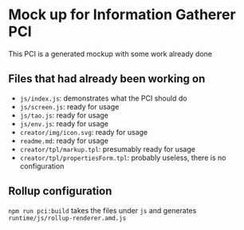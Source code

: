 # Mock up for Information Gatherer PCI
This PCI is a generated mockup with some work already done

## Files that had already been working on
- `js/index.js`: demonstrates what the PCI should do 
- `js/screen.js`: ready for usage
- `js/tao.js`: ready for usage
- `js/env.js`: ready for usage
- `creator/img/icon.svg`: ready for usage
- `readme.md`: ready for usage
- `creator/tpl/markup.tpl`: presumably ready for usage
- `creator/tpl/propertiesForm.tpl`: probably useless, there is no configuration

## Rollup configuration
`npm run pci:build` takes the files under `js` and generates `runtime/js/rollup-renderer.amd.js`